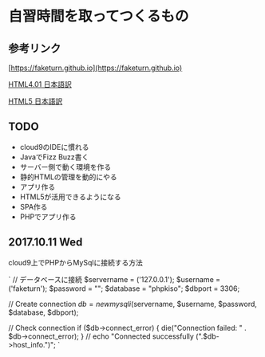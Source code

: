 # 自習時間を取ってつくるもの


## 参考リンク

[https://faketurn.github.io](https://faketurn.github.io)

[HTML4.01 日本語訳](http://www.asahi-net.or.jp/~sd5a-ucd/rec-html401j/cover.html)

[HTML5 日本語訳](https://momdo.github.io/html5/Overview.html)

## TODO

- cloud9のIDEに慣れる
- JavaでFizz Buzz書く
- サーバー側で動く環境を作る
- 静的HTMLの管理を動的にやる
- アプリ作る
- HTML5が活用できるようになる
- SPA作る
- PHPでアプリ作る


## 2017.10.11 Wed

cloud9上でPHPからMySqlに接続する方法

`
// データベースに接続
$servername = ('127.0.0.1');
$username = ('faketurn');
$password = "";
$database = "phpkiso";
$dbport = 3306;

// Create connection
$db = new mysqli($servername, $username, $password, $database, $dbport);

// Check connection
if ($db->connect_error) {
    die("Connection failed: " . $db->connect_error);
} 
// echo "Connected successfully (".$db->host_info.")";
`
